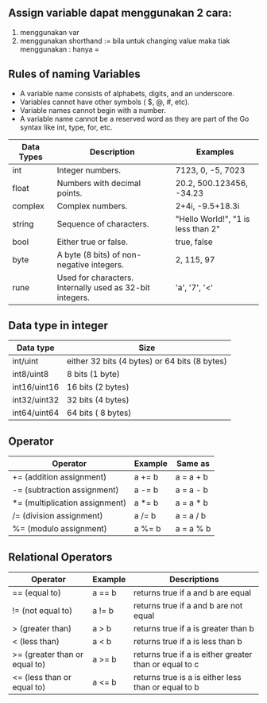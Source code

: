 ## Assign variable dapat menggunakan 2 cara:
1. menggunakan var
2. menggunakan shorthand := bila untuk changing value maka tiak menggunakan : hanya =

## Rules of naming Variables
- A variable name consists of alphabets, digits, and an underscore.
- Variables cannot have other symbols ( $, @, #, etc).
- Variable names cannot begin with a number.
- A variable name cannot be a reserved word as they are part of the Go syntax like int, type, for, etc.

|Data Types	| Description	| Examples|
|-----------|---------------|-----------|
|int	|Integer numbers.	|7123, 0, -5, 7023|
|float	|Numbers with decimal points. 	|20.2, 500.123456, -34.23|
|complex	|Complex numbers.	|2+4i, -9.5+18.3i|
|string	|Sequence of characters.	|"Hello World!", "1 is less than 2"|
|bool	|Either true or false.	| true, false|
|byte	|A byte (8 bits) of non-negative integers.	| 2, 115, 97|
|rune	|Used for characters. Internally used as 32-bit integers.	| 'a', '7', '<'|

## Data type in integer

|Data type	|Size|
|-----------|-----|
|int/uint	|either 32 bits (4 bytes) or 64 bits (8 bytes)|
|int8/uint8	|8 bits (1 byte)|
|int16/uint16	|16 bits (2 bytes)|
|int32/uint32	|32 bits (4 bytes)|
|int64/uint64	|64 bits ( 8 bytes)|

## Operator
|Operator	|Example|	Same as|
|-----------|--------|----------|
|+= (addition assignment)	|a += b	|a = a + b|
|-= (subtraction assignment)	|a -= b	|a = a - b|
|*= (multiplication assignment)	|a *= b	|a = a * b|
|/= (division assignment)	|a /= b	|a = a / b|
|%= (modulo assignment)	|a %= b		|a = a % b|

## Relational Operators
|Operator	|Example	|Descriptions|
|-----------|-----------|-------------|
|== (equal to)	|a == b	|returns true if a and b are equal|
|!= (not equal to)	|a != b	|returns true if a and b are not equal|
|> (greater than)	|a > b	|returns true if a is greater than b|
|< (less than)	|a < b	|returns true if a is less than b|
|>= (greater than or equal to)	|a >= b	|returns true if a is either greater than or equal to c|
|<= (less than or equal to)	|a <= b	|returns true is a is either less than or equal to b|